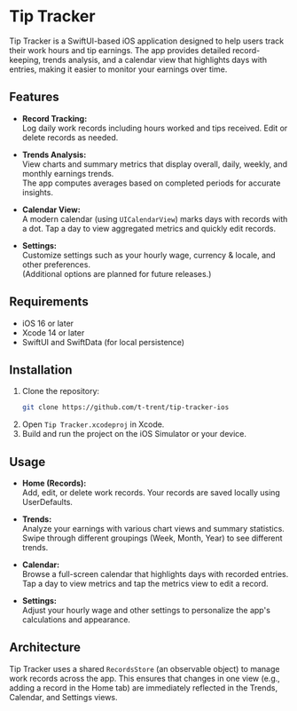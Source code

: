 # Tip Tracker

Tip Tracker is a SwiftUI-based iOS application designed to help users track their work hours and tip earnings. The app provides detailed record-keeping, trends analysis, and a calendar view that highlights days with entries, making it easier to monitor your earnings over time.

## Features

- **Record Tracking:**  
  Log daily work records including hours worked and tips received. Edit or delete records as needed.

- **Trends Analysis:**  
  View charts and summary metrics that display overall, daily, weekly, and monthly earnings trends.  
  The app computes averages based on completed periods for accurate insights.

- **Calendar View:**  
  A modern calendar (using `UICalendarView`) marks days with records with a dot. Tap a day to view aggregated metrics and quickly edit records.

- **Settings:**  
  Customize settings such as your hourly wage, currency & locale, and other preferences.  
  (Additional options are planned for future releases.)

## Requirements

- iOS 16 or later  
- Xcode 14 or later  
- SwiftUI and SwiftData (for local persistence)

## Installation

1. Clone the repository:
   ```bash
   git clone https://github.com/t-trent/tip-tracker-ios
   ```
2. Open `Tip Tracker.xcodeproj` in Xcode.
3. Build and run the project on the iOS Simulator or your device.

## Usage

- **Home (Records):**  
  Add, edit, or delete work records. Your records are saved locally using UserDefaults.

- **Trends:**  
  Analyze your earnings with various chart views and summary statistics.  
  Swipe through different groupings (Week, Month, Year) to see different trends.

- **Calendar:**  
  Browse a full-screen calendar that highlights days with recorded entries.  
  Tap a day to view metrics and tap the metrics view to edit a record.

- **Settings:**  
  Adjust your hourly wage and other settings to personalize the app's calculations and appearance.

## Architecture

Tip Tracker uses a shared `RecordsStore` (an observable object) to manage work records across the app. This ensures that changes in one view (e.g., adding a record in the Home tab) are immediately reflected in the Trends, Calendar, and Settings views.
